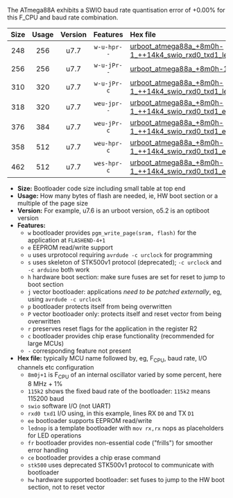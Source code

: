 The ATmega88A exhibits a SWIO baud rate quantisation error of +0.00% for this F_CPU and baud rate combination.

|Size|Usage|Version|Features|Hex file|
|:-:|:-:|:-:|:-:|:--|
|248|256|u7.7|`w-u-hpr--`|[urboot_atmega88a_+8m0h-1_++14k4_swio_rxd0_txd1_lednop_hw.hex](https://raw.githubusercontent.com/stefanrueger/urboot.hex/main/mcus/atmega88a/internal_oscillator/fcpu_+8m0h-1/br_++14k4/urboot_atmega88a_+8m0h-1_++14k4_swio_rxd0_txd1_lednop_hw.hex)|
|256|256|u7.7|`w-u-jPr--`|[urboot_atmega88a_+8m0h-1_++14k4_swio_rxd0_txd1.hex](https://raw.githubusercontent.com/stefanrueger/urboot.hex/main/mcus/atmega88a/internal_oscillator/fcpu_+8m0h-1/br_++14k4/urboot_atmega88a_+8m0h-1_++14k4_swio_rxd0_txd1.hex)|
|310|320|u7.7|`w-u-jPr-c`|[urboot_atmega88a_+8m0h-1_++14k4_swio_rxd0_txd1_lednop_fr_ce.hex](https://raw.githubusercontent.com/stefanrueger/urboot.hex/main/mcus/atmega88a/internal_oscillator/fcpu_+8m0h-1/br_++14k4/urboot_atmega88a_+8m0h-1_++14k4_swio_rxd0_txd1_lednop_fr_ce.hex)|
|318|320|u7.7|`weu-jpr--`|[urboot_atmega88a_+8m0h-1_++14k4_swio_rxd0_txd1_ee_lednop.hex](https://raw.githubusercontent.com/stefanrueger/urboot.hex/main/mcus/atmega88a/internal_oscillator/fcpu_+8m0h-1/br_++14k4/urboot_atmega88a_+8m0h-1_++14k4_swio_rxd0_txd1_ee_lednop.hex)|
|376|384|u7.7|`weu-jPr-c`|[urboot_atmega88a_+8m0h-1_++14k4_swio_rxd0_txd1_ee_lednop_fr_ce.hex](https://raw.githubusercontent.com/stefanrueger/urboot.hex/main/mcus/atmega88a/internal_oscillator/fcpu_+8m0h-1/br_++14k4/urboot_atmega88a_+8m0h-1_++14k4_swio_rxd0_txd1_ee_lednop_fr_ce.hex)|
|358|512|u7.7|`weu-hpr-c`|[urboot_atmega88a_+8m0h-1_++14k4_swio_rxd0_txd1_ee_lednop_fr_ce_hw.hex](https://raw.githubusercontent.com/stefanrueger/urboot.hex/main/mcus/atmega88a/internal_oscillator/fcpu_+8m0h-1/br_++14k4/urboot_atmega88a_+8m0h-1_++14k4_swio_rxd0_txd1_ee_lednop_fr_ce_hw.hex)|
|462|512|u7.7|`wes-hpr-c`|[urboot_atmega88a_+8m0h-1_++14k4_swio_rxd0_txd1_ee_lednop_fr_ce_stk500_hw.hex](https://raw.githubusercontent.com/stefanrueger/urboot.hex/main/mcus/atmega88a/internal_oscillator/fcpu_+8m0h-1/br_++14k4/urboot_atmega88a_+8m0h-1_++14k4_swio_rxd0_txd1_ee_lednop_fr_ce_stk500_hw.hex)|

- **Size:** Bootloader code size including small table at top end
- **Usage:** How many bytes of flash are needed, ie, HW boot section or a multiple of the page size
- **Version:** For example, u7.6 is an urboot version, o5.2 is an optiboot version
- **Features:**
  + `w` bootloader provides `pgm_write_page(sram, flash)` for the application at `FLASHEND-4+1`
  + `e` EEPROM read/write support
  + `u` uses urprotocol requiring `avrdude -c urclock` for programming
  + `s` uses skeleton of STK500v1 protocol (deprecated); `-c urclock` and `-c arduino` both work
  + `h` hardware boot section: make sure fuses are set for reset to jump to boot section
  + `j` vector bootloader: applications *need to be patched externally*, eg, using `avrdude -c urclock`
  + `p` bootloader protects itself from being overwritten
  + `P` vector bootloader only: protects itself and reset vector from being overwritten
  + `r` preserves reset flags for the application in the register R2
  + `c` bootloader provides chip erase functionality (recommended for large MCUs)
  + `-` corresponding feature not present
- **Hex file:** typically MCU name followed by, eg, F<sub>CPU</sub>, baud rate, I/O channels etc configuration
  + `8m0j+1` is F<sub>CPU</sub> of an internal oscillator varied by some percent, here 8 MHz + 1%
  + `115k2` shows the fixed baud rate of the bootloader: `115k2` means 115200 baud
  + `swio` software I/O (not UART)
  + `rxd0 txd1` I/O using, in this example, lines RX `D0` and TX `D1`
  + `ee` bootloader supports EEPROM read/write
  + `lednop` is a template bootloader with `mov rx,rx` nops as placeholders for LED operations
  + `fr` bootloader provides non-essential code ("frills") for smoother error handling
  + `ce` bootloader provides a chip erase command
  + `stk500` uses deprecated STK500v1 protocol to communicate with bootloader
  + `hw` hardware supported bootloader: set fuses to jump to the HW boot section, not to reset vector
